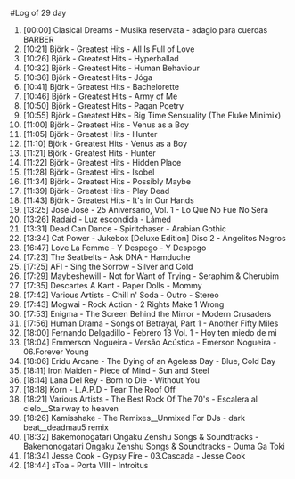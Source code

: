 #Log of 29 day

1. [00:00] Clasical Dreams - Musika reservata - adagio para cuerdas BARBER
1. [10:21] Björk - Greatest Hits - All Is Full of Love
1. [10:26] Björk - Greatest Hits - Hyperballad
1. [10:32] Björk - Greatest Hits - Human Behaviour
1. [10:36] Björk - Greatest Hits - Jóga
1. [10:41] Björk - Greatest Hits - Bachelorette
1. [10:46] Björk - Greatest Hits - Army of Me
1. [10:50] Björk - Greatest Hits - Pagan Poetry
1. [10:55] Björk - Greatest Hits - Big Time Sensuality (The Fluke Minimix)
1. [11:00] Björk - Greatest Hits - Venus as a Boy
1. [11:05] Björk - Greatest Hits - Hunter
1. [11:10] Björk - Greatest Hits - Venus as a Boy
1. [11:21] Björk - Greatest Hits - Hunter
1. [11:22] Björk - Greatest Hits - Hidden Place
1. [11:28] Björk - Greatest Hits - Isobel
1. [11:34] Björk - Greatest Hits - Possibly Maybe
1. [11:39] Björk - Greatest Hits - Play Dead
1. [11:43] Björk - Greatest Hits - It's in Our Hands
1. [13:25] José José - 25 Aniversario, Vol. 1 - Lo Que No Fue No Sera
1. [13:26] Radaid - Luz escondida - Lámed
1. [13:31] Dead Can Dance - Spiritchaser - Arabian Gothic
1. [13:34] Cat Power - Jukebox [Deluxe Edition] Disc 2 - Angelitos Negros
1. [16:47] Love La Femme - Y Despego - Y Despego
1. [17:23] The Seatbelts - Ask DNA - Hamduche
1. [17:25] AFI - Sing the Sorrow - Silver and Cold
1. [17:29] Maybeshewill - Not for Want of Trying - Seraphim & Cherubim
1. [17:35] Descartes A Kant - Paper Dolls - Mommy
1. [17:42] Various Artists - Chill n' Soda - Outro - Stereo
1. [17:43] Mogwai - Rock Action - 2 Rights Make 1 Wrong
1. [17:53] Enigma - The Screen Behind the Mirror - Modern Crusaders
1. [17:56] Human Drama - Songs of Betrayal, Part 1 - Another Fifty Miles
1. [18:00] Fernando Delgadillo - Febrero 13 Vol. 1 - Hoy ten miedo de mi
1. [18:04] Emmerson Nogueira - Versão Acústica - Emerson Nogueira - 06.Forever Young
1. [18:06] Eridu Arcane - The Dying of an Ageless Day - Blue, Cold Day
1. [18:11] Iron Maiden - Piece of Mind - Sun and Steel
1. [18:14] Lana Del Rey - Born to Die - Without You
1. [18:18] Korn - L.A.P.D - Tear The Roof Off
1. [18:21] Various Artists - The Best Rock Of The 70's - Escalera al cielo__Stairway to heaven
1. [18:26] Kamisshake - The Remixes__Unmixed For DJs - dark beat__deadmau5 remix
1. [18:32] Bakemonogatari Ongaku Zenshu Songs & Soundtracks - Bakemonogatari Ongaku Zenshu Songs & Soundtracks - Ouma Ga Toki
1. [18:34] Jesse Cook - Gypsy Fire - 03.Cascada - Jesse Cook
1. [18:44] sToa - Porta VIII - Introitus
